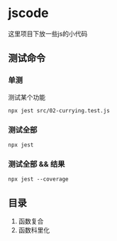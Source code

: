 # jscode

这里项目下放一些js的小代码

## 测试命令
### 单测
测试某个功能
```
npx jest src/02-currying.test.js
```

### 测试全部
```
npx jest
```

### 测试全部 && 结果 
```
npx jest --coverage
```
## 目录

01. 函数复合
02. 函数科里化

